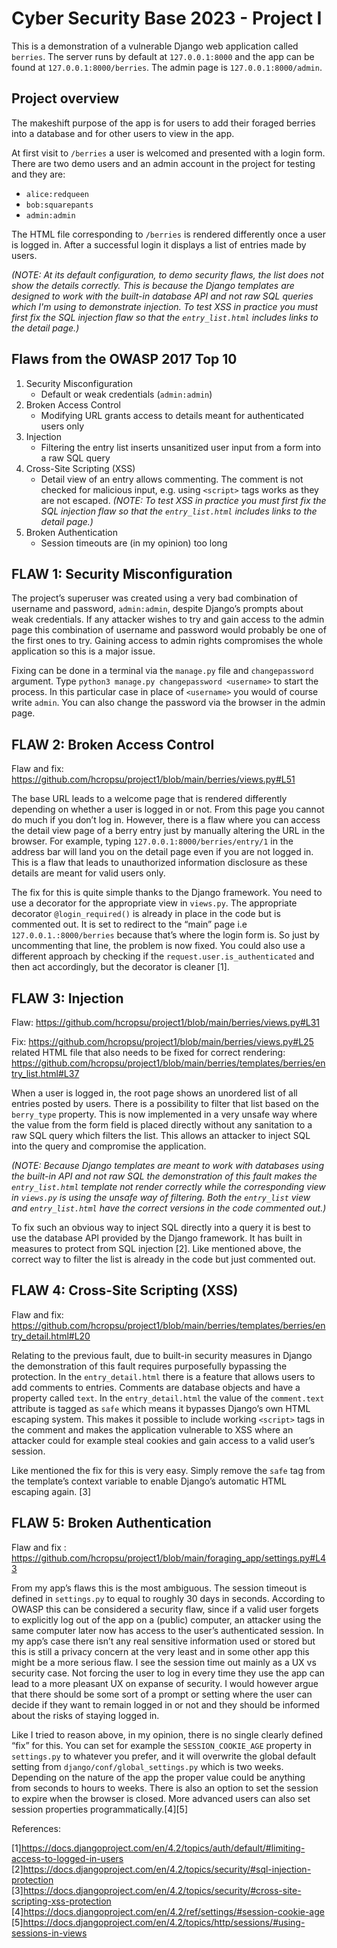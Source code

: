 # Cyber Security Base 2023 - Project I

This is a demonstration of a vulnerable Django web application called `berries`. The server runs by default at `127.0.0.1:8000` and the app can be found at `127.0.0.1:8000/berries`. The admin page is `127.0.0.1:8000/admin`.

## Project overview

The makeshift purpose of the app is for users to add their foraged berries into a database and for other users to view in the app.

At first visit to `/berries` a user is welcomed and presented with a login form. There are two demo users and an admin account in the project for testing and they are:

- `alice:redqueen`
- `bob:squarepants`
- `admin:admin`

The HTML file corresponding to `/berries` is rendered differently once a user is logged in. After a successful login it displays a list of entries made by users. 

*(NOTE: At its default configuration, to demo security flaws, the list does not show the details correctly. This is because the Django templates are designed to work with the built-in database API and not raw SQL queries which I'm using to demonstrate injection. To test XSS in practice you must first fix the SQL injection flaw so that the `entry_list.html` includes links to the detail page.)*

## Flaws from the OWASP 2017 Top 10

1. Security Misconfiguration
    - Default or weak credentials (`admin:admin`)
2. Broken Access Control
    - Modifying URL grants access to details meant for authenticated users only
3. Injection
    - Filtering the entry list inserts unsanitized user input from a form into a raw SQL query
4. Cross-Site Scripting (XSS)
    - Detail view of an entry allows commenting. The comment is not checked for malicious input, e.g. using `<script>` tags works as they are not escaped. *(NOTE: To test XSS in practice you must first fix the SQL injection flaw so that the `entry_list.html` includes links to the detail page.)*
5. Broken Authentication
    - Session timeouts are (in my opinion) too long

## FLAW 1: Security Misconfiguration

The project’s superuser was created using a very bad combination of username and password, `admin:admin`, despite Django’s prompts about weak credentials. If any attacker wishes to try and gain access to the admin page this combination of username and password would probably be one of the first ones to try. Gaining access to admin rights compromises the whole application so this is a major issue.

Fixing can be done in a terminal via the `manage.py` file and `changepassword` argument. Type `python3 manage.py changepassword <username>` to start the process. In this particular case in place of `<username>` you would of course write `admin`. You can also change the password via the browser in the admin page.

## FLAW 2: Broken Access Control

Flaw and fix: https://github.com/hcropsu/project1/blob/main/berries/views.py#L51

The base URL leads to a welcome page that is rendered differently depending on whether a user is logged in or not. From this page you cannot do much if you don’t log in. However, there is a flaw where you can access the detail view page of a berry entry just by manually altering the URL in the browser. For example, typing `127.0.0.1:8000/berries/entry/1` in the address bar will land you on the detail page even if you are not logged in. This is a flaw that leads to unauthorized information disclosure as these details are meant for valid users only.

The fix for this is quite simple thanks to the Django framework. You need to use a decorator for the appropriate view in `views.py`. The appropriate decorator `@login_required()` is already in place in the code but is commented out. It is set to redirect to the “main” page i.e `127.0.0.1.:8000/berries` because that’s where the login form is. So just by uncommenting that line, the problem is now fixed. You could also use a different approach by checking if the `request.user.is_authenticated` and then act accordingly, but the decorator is cleaner [1].

## FLAW 3: Injection

Flaw: https://github.com/hcropsu/project1/blob/main/berries/views.py#L31

Fix: https://github.com/hcropsu/project1/blob/main/berries/views.py#L25 
related HTML file that also needs to be fixed for correct rendering: https://github.com/hcropsu/project1/blob/main/berries/templates/berries/entry_list.html#L37 


When a user is logged in, the root page shows an unordered list of all entries posted by users. There is a possibility to filter that list based on the `berry_type` property. This is now implemented in a very unsafe way where the value from the form field is placed directly without any sanitation to a raw SQL query which filters the list. This allows an attacker to inject SQL into the query and compromise the application.

*(NOTE: Because Django templates are meant to work with databases using the built-in API and not raw SQL the demonstration of this fault makes the `entry_list.html` template not render correctly while the corresponding view in `views.py` is using the unsafe way of filtering. Both the `entry_list` view and `entry_list.html` have the correct versions in the code commented out.)*

To fix such an obvious way to inject SQL directly into a query it is best to use the database API provided by the Django framework. It has built in measures to protect from SQL injection [2]. Like mentioned above, the correct way to filter the list is already in the code but just commented out.

## FLAW 4: Cross-Site Scripting (XSS)

Flaw and fix: https://github.com/hcropsu/project1/blob/main/berries/templates/berries/entry_detail.html#L20

Relating to the previous fault, due to built-in security measures in Django the demonstration of this fault requires purposefully bypassing the protection. In the `entry_detail.html` there is a feature that allows users to add comments to entries. Comments are database objects and have a property called `text`. In the `entry_detail.html` the value of the `comment.text` attribute is tagged as `safe` which means it bypasses Django’s own HTML escaping system. This makes it possible to include working `<script>` tags in the comment and makes the application vulnerable to XSS where an attacker could for example steal cookies and gain access to a valid user’s session.

Like mentioned the fix for this is very easy. Simply remove the `safe` tag from the template’s context variable to enable Django’s automatic HTML escaping again. [3]

## FLAW 5: Broken Authentication

Flaw and fix : https://github.com/hcropsu/project1/blob/main/foraging_app/settings.py#L43

From my app’s flaws this is the most ambiguous. The session timeout is defined in `settings.py` to equal to roughly 30 days in seconds. According to OWASP this can be considered a security flaw, since if a valid user forgets to explicitly log out of the app on a (public) computer, an attacker using the same computer later now has access to the user’s authenticated session. In my app’s case there isn’t any real sensitive information used or stored but this is still a privacy concern at the very least and in some other app this might be a more serious flaw. I see the session time out mainly as a UX vs security case. Not forcing the user to log in every time they use the app can lead to a more pleasant UX on expanse of security. I would however argue that there should be some sort of a prompt or setting where the user can decide if they want to remain logged in or not and they should be informed about the risks of staying logged in.

Like I tried to reason above, in my opinion, there is no single clearly defined “fix” for this. You can set for example the `SESSION_COOKIE_AGE` property in `settings.py` to whatever you prefer, and it will overwrite the global default setting from `django/conf/global_settings.py` which is two weeks. Depending on the nature of the app the proper value could be anything from seconds to hours to weeks. There is also an option to set the session to expire when the browser is closed. More advanced users can also set session properties programmatically.[4][5]

References:

[1]https://docs.djangoproject.com/en/4.2/topics/auth/default/#limiting-access-to-logged-in-users  
[2]https://docs.djangoproject.com/en/4.2/topics/security/#sql-injection-protection  
[3]https://docs.djangoproject.com/en/4.2/topics/security/#cross-site-scripting-xss-protection  
[4]https://docs.djangoproject.com/en/4.2/ref/settings/#session-cookie-age  
[5]https://docs.djangoproject.com/en/4.2/topics/http/sessions/#using-sessions-in-views
